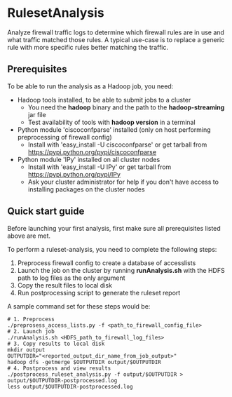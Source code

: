 RulesetAnalysis
===============

Analyze firewall traffic logs to determine which firewall rules are in use and what traffic matched those rules. A typical use-case is to replace a generic rule with more specific rules better matching the traffic.

## Prerequisites

To be able to run the analysis as a Hadoop job, you need:

 * Hadoop tools installed, to be able to submit jobs to a cluster
   * You need the **hadoop** binary and the path to the **hadoop-streaming** jar file
   * Test availability of tools with **hadoop version** in a terminal
 * Python module 'ciscoconfparse' installed (only on host performing preprocessing of firewall config)
   * Install with 'easy_install -U ciscoconfparse' or get tarball from https://pypi.python.org/pypi/ciscoconfparse
 * Python module 'IPy' installed on all cluster nodes
   * Install with 'easy_install -U IPy' or get tarball from https://pypi.python.org/pypi/IPy
   * Ask your cluster administrator for help if you don't have access to installing packages on the cluster nodes

## Quick start guide

Before launching your first analysis, first make sure all prerequisites listed above are met.

To perform a ruleset-analysis, you need to complete the following steps:
 1. Preprocess firewall config to create a database of accesslists
 2. Launch the job on the cluster by running **runAnalysis.sh** with the HDFS path to log files as the only argument
 3. Copy the result files to local disk
 4. Run postprocessing script to generate the ruleset report

A sample command set for these steps would be:

```
# 1. Preprocess
./preprosess_access_lists.py -f <path_to_firewall_config_file>
# 2. Launch job
./runAnalysis.sh <HDFS_path_to_firewall_log_files>
# 3. Copy results to local disk
mkdir output
OUTPUTDIR="<reported_output_dir_name_from_job_output>"
hadoop dfs -getmerge $OUTPUTDIR output/$OUTPUTDIR
# 4. Postprocess and view results
./postprocess_ruleset_analysis.py -f output/$OUTPUTDIR > output/$OUTPUTDIR-postprocessed.log
less output/$OUTPUTDIR-postprocessed.log
```
